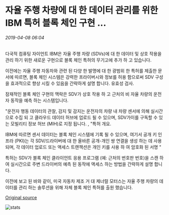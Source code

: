 # 자율 주행 차량에 대 한 데이터 관리를 위한 IBM 특허 블록 체인 구현 ...

###### 2019-04-08 06:04

다국적 컴퓨팅 자이언트 IBM은 자율 주행 차량 (SDVs)에 대 한 데이터 및 상호 작용을 관리 하기 위한 새로운 구현으로 블록 체인 특허의 무기고에 추가 하 고 있습니다.

이전에는 자율 주행 자동차와 관련 된 다양 한 발명에 대 한 광범위 한 특허를 제출한 문서에 따르면, 블록 체인 시스템은 강력한 프라이버시와 정보를 허용 함으로써 SDV 구성을 효과적으로 향상 시킬 수 있음을 간략하게 설명 합니다. 유효성 검사.

잠재적인 블록 체인 구현의 맥락은 SDV가 상호 작용 하 고 근처의 비 자율 차량의 운전자 동작을 예측 하는 시스템입니다.

"운전자 행동 데이터의 관찰, 감지 및 감지는 운전자의 차량 내 차량 센서에 의해 실시간으로 수집 되 고 클라우드 데이터 허브에 업로드 될 수 있으며, SDV가이를 구독할 수 있는 모빌리티 정보 허브 (MIH)로 지정 됩니다. , "특허 개요.

IBM에 따르면 센서 데이터는 블록 체인 시스템에 기록 될 수 있으며, 여기서 공개 키 인프라 (PKI)는 각 SDV/드라이버에 대 한 올바른 공개-개인 쌍 연결을 생성 하는 데 사용 되며, 각 데이터 업로드 또는 액세스 트랜잭션은 개인 키를 사용 하 여 암호화 된 서명 "

특허는 SDV가 블록 체인 클라이언트 응용 프로그램 (예: 근처의 번호판 번호)을 스캔 하 여 실시간으로 주변 드라이버의 예측 된 동작에 액세스 하는 방법을 간략하게 설명 합니다.

이전에 보고 된 바와 같이, 미국 자동차 제조 거 대 제너럴 모터스는 자율 주행 차량의 데이터를 관리 하는 솔루션을 위해 자체 블록 체인 특허를 출원 했습니다.

[Original source](https://cointelegraph.com/news/ibm-patents-blockchain-implementation-to-manage-data-for-autonomous-vehicles)

![stats](https://c.statcounter.com/11760860/0/a89fa40b/1/ "stats")